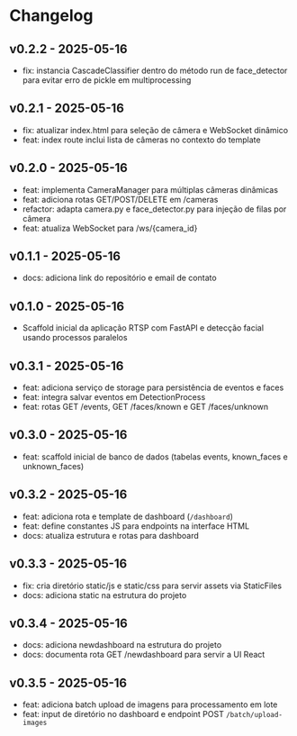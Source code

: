 # Changelog

## v0.2.2 - 2025-05-16

- fix: instancia CascadeClassifier dentro do método run de face_detector para evitar erro de pickle em multiprocessing

## v0.2.1 - 2025-05-16

- fix: atualizar index.html para seleção de câmera e WebSocket dinâmico
- feat: index route inclui lista de câmeras no contexto do template

## v0.2.0 - 2025-05-16

- feat: implementa CameraManager para múltiplas câmeras dinâmicas
- feat: adiciona rotas GET/POST/DELETE em /cameras
- refactor: adapta camera.py e face_detector.py para injeção de filas por câmera
- feat: atualiza WebSocket para /ws/{camera_id}

## v0.1.1 - 2025-05-16

- docs: adiciona link do repositório e email de contato

## v0.1.0 - 2025-05-16

- Scaffold inicial da aplicação RTSP com FastAPI e detecção facial usando processos paralelos

## v0.3.1 - 2025-05-16

- feat: adiciona serviço de storage para persistência de eventos e faces
- feat: integra salvar eventos em DetectionProcess
- feat: rotas GET /events, GET /faces/known e GET /faces/unknown

## v0.3.0 - 2025-05-16

- feat: scaffold inicial de banco de dados (tabelas events, known_faces e unknown_faces)

## v0.3.2 - 2025-05-16

- feat: adiciona rota e template de dashboard (`/dashboard`)
- feat: define constantes JS para endpoints na interface HTML
- docs: atualiza estrutura e rotas para dashboard

## v0.3.3 - 2025-05-16

- fix: cria diretório static/js e static/css para servir assets via StaticFiles
- docs: adiciona static na estrutura do projeto

## v0.3.4 - 2025-05-16

- docs: adiciona newdashboard na estrutura do projeto
- docs: documenta rota GET /newdashboard para servir a UI React 

## v0.3.5 - 2025-05-16

- feat: adiciona batch upload de imagens para processamento em lote
- feat: input de diretório no dashboard e endpoint POST `/batch/upload-images` 